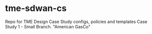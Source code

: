 # tme-sdwan-cs
Repo for TME Design Case Study configs, policies and templates
Case Study 1 - Small Branch.  "American GasCo"
